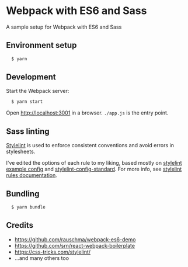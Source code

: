 # Webpack with ES6 and Sass

A sample setup for Webpack with ES6 and Sass

## Environment setup

```sh
  $ yarn
```

## Development

Start the Webpack server:

```sh
  $ yarn start
```

Open [http://localhost:3001](http://localhost:3001) in a browser. `./app.js` is the entry point.

## Sass linting

[Stylelint](http://stylelint.io/) is used to enforce consistent conventions and avoid errors in stylesheets.

I've edited the options of each rule to my liking, based mostly on [stylelint example config](http://stylelint.io/user-guide/example-config/) and [stylelint-config-standard](https://github.com/stylelint/stylelint-config-standard).
For more info, see [stylelint rules documentation](https://github.com/stylelint/stylelint/blob/master/docs/user-guide/rules.md).

## Bundling

```sh
  $ yarn bundle
```

## Credits

- https://github.com/rauschma/webpack-es6-demo
- https://github.com/srn/react-webpack-boilerplate
- https://css-tricks.com/stylelint/
- ...and many others too
